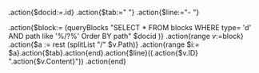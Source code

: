 .action{$docid:=.id}
.action{$tab:="  "}
.action{$line:="- "}

.action{$block:= (queryBlocks "SELECT * FROM blocks WHERE type= 'd' AND path like '%/?%' Order BY path" $docid )}
.action{range $v:=$block}
.action{$a := rest (splitList "/" $v.Path)}
.action{range $i:= $a}.action{$tab}.action{end}.action{$line}((.action{$v.ID} ".action{$v.Content}")) 
.action{end}